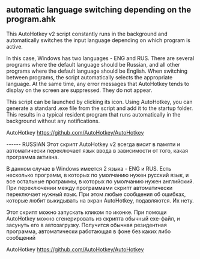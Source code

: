 ## automatic language switching depending on the program.ahk
This AutoHotkey v2 script constantly runs in the background and automatically switches the input language depending on which program is active.

In this case, Windows has two languages - ENG and RUS. There are several programs where the default language should be Russian, and all other programs where the default language should be English. When switching between programs, the script automatically selects the appropriate language. At the same time, any error messages that AutoHotkey tends to display on the screen are suppressed. They do not appear.

This script can be launched by clicking its icon. Using AutoHotkey, you can generate a standard .exe file from the script and add it to the startup folder. This results in a typical resident program that runs automatically in the background without any notifications.

AutoHotkey  https://github.com/AutoHotkey/AutoHotkey

------ RUSSIAN
Этот скрипт AutoHotkey v2  всегда висит в памяти и автоматически переключает язык ввода в зависимости от того, какая программа активна.

В данном случае в Windows имеется 2 языка - ENG и RUS. Есть несколько программ, в которых по умолчанию нужен русский язык, и все остальные программы, в которых по умолчанию нужен английский. При переключении между программами скрипт автоматически переключает нужный язык. При этом любые сообщения об ошибках, которые любит выкидывать на экран AutoHotkey, подавляются. Их нету. 

Этот скрипт можно запускать кликом по иконке. При помощи AutoHotkey можно сгенерировать из скрипта обычный exe-файл, и засунуть его в автозагрузку. Получится обычная резидентная программа, автоматически работающая в фоне без каких либо сообщений

AutoHotkey  https://github.com/AutoHotkey/AutoHotkey